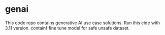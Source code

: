 # genai
This code repo contains generative AI use case solutions.
Run this cide with 3.11 version. 
containf fine tune model for safe unsafe dataset.
